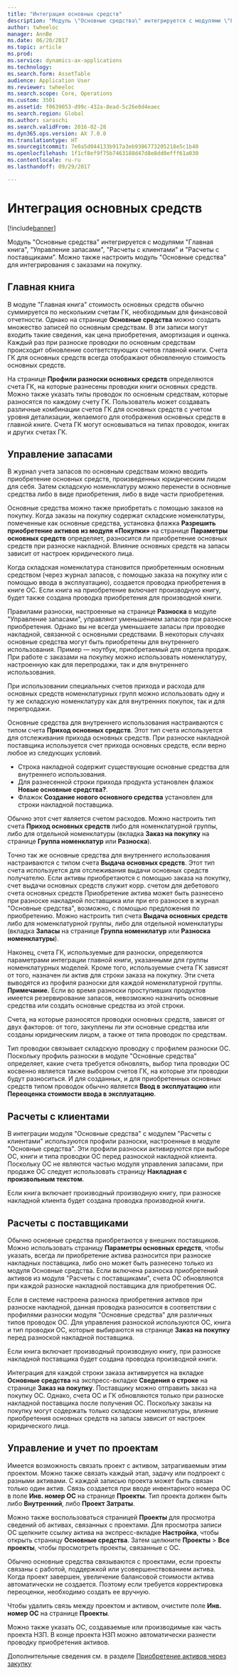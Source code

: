 ```yaml
---
title: "Интеграция основных средств"
description: "Модуль \"Основные средства\" интегрируется с модулями \"Главная книга\", \"Управление запасами\", \"Расчеты с клиентами\" и \"Расчеты с поставщиками\". Можно также настроить модуль \"Основные средства\" для интегрирования с заказами на покупку."
author: twheeloc
manager: AnnBe
ms.date: 06/20/2017
ms.topic: article
ms.prod: 
ms.service: dynamics-ax-applications
ms.technology: 
ms.search.form: AssetTable
audience: Application User
ms.reviewer: twheeloc
ms.search.scope: Core, Operations
ms.custom: 3501
ms.assetid: f0639053-d99c-432a-8ead-5c26e0d4eaec
ms.search.region: Global
ms.author: saraschi
ms.search.validFrom: 2016-02-28
ms.dyn365.ops.version: AX 7.0.0
ms.translationtype: HT
ms.sourcegitcommit: 7e0a5d044133b917a3eb9386773205218e5c1b40
ms.openlocfilehash: 1f1cf8ef9f75b7463188d47d8e8dd0efff61a030
ms.contentlocale: ru-ru
ms.lasthandoff: 09/29/2017

---
```


# <a name="fixed-assets-integration"></a>Интеграция основных средств

[!include[banner](../includes/banner.md)]


Модуль "Основные средства" интегрируется с модулями "Главная книга", "Управление запасами", "Расчеты с клиентами" и "Расчеты с поставщиками". Можно также настроить модуль "Основные средства" для интегрирования с заказами на покупку.

<a name="general-ledger"></a>Главная книга
--------------

В модуле "Главная книга" стоимость основных средств обычно суммируется по нескольким счетам ГК, необходимым для финансовой отчетности. Однако на странице **Основные средства** можно создать множество записей по основным средствам. В эти записи могут входить такие сведения, как цена приобретения, амортизация и оценка. Каждый раз при разноске проводки по основным средствам происходит обновление соответствующих счетов главной книги. Счета ГК для основных средств всегда отображают обновленную стоимость основных средств.

На странице **Профили разноски основных средств** определяются счета ГК, на которые разнесены проводки книги основных средств. Можно также указать типы проводок по основным средствам, которые разносятся по каждому счету ГК. Пользователь может создавать различные комбинации счетов ГК для основных средств с учетом уровня детализации, желаемого для отображения основных средств в главной книге. Счета ГК могут основываться на типах проводок, книгах и других счетах ГК.

## <a name="inventory-management"></a>Управление запасами
В журнал учета запасов по основным средствам можно вводить приобретение основных средств, произведенных юридическим лицом для себя. Затем складскую номенклатуру можно перенести в основные средства либо в виде приобретения, либо в виде части приобретения. 

Основные средства можно также приобретать с помощью заказов на покупку. Когда заказы на покупку содержат складские номенклатуры, помеченные как основные средства, установка флажка **Разрешить приобретение активов из модуля «Покупки»** на странице **Параметры основных средств** определяет, разносится ли приобретение основных средств при разноске накладной. Влияние основных средств на запасы зависит от настроек юридического лица. 

Когда складская номенклатура становится приобретенным основным средством (через журнал запасов, с помощью заказа на покупку или с помощью ввода в эксплуатацию), создается проводка приобретения в книге ОС. Если книга на приобретение включает производную книгу, будет также создана проводка приобретения для производной книги. 

Правилами разноски, настроенные на странице **Разноска** в модуле "Управление запасами", управляют уменьшением запасов при разноске приобретения. Однако вы не всегда уменьшаете запасы при проводке накладной, связанной с основными средствами. В некоторых случаях основные средства могут быть приобретены для внутреннего использования. Пример — ноутбук, приобретаемый для отдела продаж. При работе с заказами на покупку можно использовать номенклатуру, настроенную как для перепродажи, так и для внутреннего использования. 

При использовании специальных счетов прихода и расхода для основных средств номенклатурных групп можно использовать одну и ту же складскую номенклатуру как для внутренних покупок, так и для перепродажи. 

Основные средства для внутреннего использования настраиваются с типом счета **Приход основных средств**. Этот тип счета используется для отслеживания прихода основных средств. При разноске накладной поставщика используется счет прихода основных средств, если верно любое из следующих условий.

-   Строка накладной содержит существующие основные средства для внутреннего использования.
-   Для разнесенной строки прихода продукта установлен флажок **Новые основные средства?**.
-   Флажок **Создание нового основного средства** установлен для строки накладной поставщика.

Обычно этот счет является счетом расходов. Можно настроить тип счета **Приход основных средств** либо для номенклатурной группы, либо для отдельной номенклатуры (вкладка **Заказ на покупку** на странице **Группа номенклатур** или **Разноска**).

Точно так же основные средства для внутреннего использования настраиваются с типом счета **Выдача основных средств**. Этот тип счета используется для отслеживания выдачи основных средств получателю. Если активы приобретаются с помощью заказа на покупку, счет выдачи основных средств служит корр. счетом для дебетового счета основных средств Приобретение актива может быть разнесено при разноске накладной поставщика или при его разноске в журнал "Основные средства", возможно, с помощью предложения по приобретению. Можно настроить тип счета **Выдача основных средств** либо для номенклатурной группы, либо для отдельной номенклатуры (вкладка **Запасы** на странице **Группа номенклатур** или **Разноска номенклатуры**). 

Наконец, счета ГК, используемые для разноски, определяются параметрами интеграции главной книги, указанными для группы номенклатурных моделей. Кроме того, используемые счета ГК зависят от того, назначен ли актив для строки заказа на покупку. Эти счета выводятся из профиля разноски для каждой номенклатурной группы. 
**Примечание.** Если во время разноски проступивших продуктов имеется резервирование запасов, невозможно назначить основные средства или создать основные средства из этой строки. 

Счета, на которые разносятся проводки основных средств, зависят от двух факторов: от того, закуплены ли эти основные средства или созданы юридическим лицом, а также от типа проводок по средствам. 

Тип проводки связывает складскую проводку с профилем разноски ОС. Поскольку профиль разноски в модуле "Основные средства" определяет, какие счета требуется обновлять, выбор типа проводки ОС косвенно является также выбором счетов ГК, на которые эти проводки будут разноситься. И для созданных, и для приобретенных основных средств типом проводок обычно является **Ввод в эксплуатацию** или **Переоценка стоимости ввода в эксплуатацию**.

## <a name="accounts-receivable"></a>Расчеты с клиентами
В интеграции модуля "Основные средства" с модулем "Расчеты с клиентами" используются профили разноски, настроенные в модуле "Основные средства". Эти профили разноски активируются при выборе ОС, книги и типа проводки ОС перед разноской накладной клиента. Поскольку ОС не являются частью модуля управления запасами, при продаже ОС следует использовать страницу **Накладная с произвольным текстом**. 

Если книга включает производный производную книгу, при разноске накладной клиента будет создана проводка производной книги.

## <a name="accounts-payable"></a>Расчеты с поставщиками
Обычно основные средства приобретаются у внешних поставщиков. Можно использовать страницу **Параметры основных средств**, чтобы указать, всегда ли приобретение актива разносится при разноске накладных поставщика, либо оно может быть разнесено только из модуля Основные средства. Если включена разноска приобретений активов из модуля "Расчеты с поставщиками", счета ОС обновляются при каждой разноске накладной поставщика для приобретения ОС. 

Если в системе настроена разноска приобретения активов при разноске накладной, данная проводка разносится в соответствии с профилями разноски модуля "Основные средства" для различных типов проводок ОС. Для управления разноской используются ОС, книга и тип проводки ОС, которые выбираются на странице **Заказ на покупку** перед разноской накладной поставщика. 

Если книга включает производный производную книгу, при разноске накладной поставщика будет создана проводка производной книги.

Интеграция для каждой строки заказа активируется на вкладке **Основные средства** на экспресс-вкладке **Сведения о строке** на странице **Заказ на покупку**. Поставщику можно отправить заказ на покупку ОС. Однако, счета ОС и ГК обновляются только при разноске накладной поставщика после получения ОС. Поскольку заказы на покупку могут содержать только складские номенклатуры, влияние приобретения основных средств на запасы зависит от настроек юридического лица.

## <a name="project-management-and-accounting"></a>Управление и учет по проектам
Имеется возможность связать проект с активом, затрагиваемым этим проектом. Можно также связать каждый этап, задачу или подпроект с разными активами. С каждой записью проекта может быть связан только один актив. Связь создается при вводе инвентарного номера ОС в поле **Инв. номер ОС** на странице **Проекты**. Тип проекта должен быть либо **Внутренний**, либо **Проект Затраты**. 

Можно также воспользоваться страницей **Проекты** для просмотра сведений об активах, связанных с проектами. Для просмотра записи ОС щелкните ссылку актива на экспресс-вкладке **Настройка**, чтобы открыть страницу **Основные средства**. Затем щелкните **Проекты** &gt; **Все проекты**, чтобы просмотреть проекты, связанные с ОС. 

Обычно основные средства связываются с проектами, если проекты связаны с работой, поддержкой или усовершенствованием актива. Когда проект завершен, увеличение балансовой стоимости актива автоматически не создается. Поэтому если требуется корректировка переоценки, необходимо создать ее вручную. 

Чтобы удалить связь между проектом и активом, очистите поле **Инв. номер ОС** на странице **Проекты**. 

Можно также указать ОС, создаваемые или производимые как часть проекта НЗП. В конце проекта НЗП можно автоматически разнести проводку приобретения активов.

Дополнительные сведения см. в разделе [Приобретение активов через закупку](acquire-assets-procurement.md)




